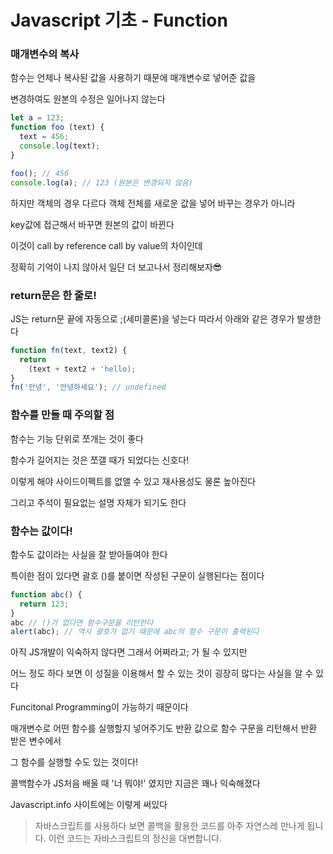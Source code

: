 # Javascript 기초 - Function
### 매개변수의 복사
함수는 언제나 복사된 값을 사용하기 때문에 매개변수로 넣어준 값을

변경하여도 원본의 수정은 일어나지 않는다
```js
let a = 123;
function foo (text) {
  text = 456;
  console.log(text);
}

foo(); // 456
console.log(a); // 123 (원본은 변경되지 않음)
```
하지만 객체의 경우 다르다 객체 전체를 새로운 값을 넣어 바꾸는 경우가 아니라

key값에 접근해서 바꾸면 원본의 값이 바뀐다

이것이 call by reference call by value의 차이인데

정확히 기억이 나지 않아서 일단 더 보고나서 정리해보자😎

### return문은 한 줄로!
JS는 return문 끝에 자동으로 ;(세미콜론)을 넣는다
따라서 아래와 같은 경우가 발생한다
```js
function fn(text, text2) {
  return
    (text + text2 + 'hello);
}
fn('안녕', '안녕하세요'); // undefined
```

### 함수를 만들 때 주의할 점
함수는 기능 단위로 쪼개는 것이 좋다

함수가 길어지는 것은 쪼갤 때가 되었다는 신호다!

이렇게 해야 사이드이펙트를 없앨 수 있고 재사용성도 물론 높아진다

그리고 주석이 필요없는 설명 자체가 되기도 한다

### 함수는 값이다!
함수도 값이라는 사실을 잘 받아들여야 한다

특이한 점이 있다면 괄호 ()를 붙이면 작성된 구문이 실행된다는 점이다
```js
function abc() {
  return 123;
}
abc // ()가 없다면 함수구문을 리턴한다
alert(abc); // 역시 괄호가 없기 때문에 abc의 함수 구문이 출력된다
```
아직 JS개발이 익숙하지 않다면 그래서 어쩌라고; 가 될 수 있지만

어느 정도 하다 보면 이 성질을 이용해서 할 수 있는 것이 굉장히 많다는 사실을 알 수 있다

Funcitonal Programming이 가능하기 때문이다

매개변수로 어떤 함수를 실행할지 넣어주기도 반환 값으로 함수 구문을 리턴해서 반환 받은 변수에서

그 함수를 실행할 수도 있는 것이다!

콜백함수가 JS처음 배울 때 '너 뭐야!' 였지만 지금은 꽤나 익숙해졌다

Javascript.info 사이트에는 이렇게 써있다

> 자바스크립트를 사용하다 보면 콜백을 활용한 코드를 아주 자연스레 만나게 됩니다. 이런 코드는 자바스크립트의 정신을 대변합니다.
